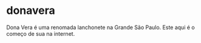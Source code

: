 # donavera
Dona Vera é uma renomada lanchonete na Grande São Paulo. Este aqui é o começo de sua na internet.
